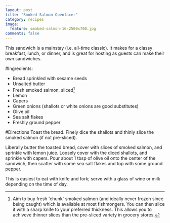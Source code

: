 ```yaml
---
layout: post
title: "Smoked Salmon Openfacer"
category: recipes
image:
  feature: smoked-salmon-16-2500x700.jpg
comments: false  
---
```


This sandwich is a mainstay (i.e. all-time classic). It makes for a classy breakfast, lunch, or dinner, and is great for hosting as guests can make their own sandwiches. 

#Ingredients:

* Bread sprinkled with sesame seeds
* Unsalted butter
* Fresh smoked salmon, sliced[^1]
* Lemon
* Capers
* Green onions (shallots or white onions are good substitutes)
* Olive oil
* Sea salt flakes
* Freshly ground pepper

#Directions
Toast the bread. Finely dice the shallots and thinly slice the smoked salmon (if not pre-sliced). 

Liberally butter the toasted bread, cover with slices of smoked salmon, and sprinkle with lemon juice. Loosely cover with the diced shallots, and sprinkle with capers. Pour about 1 tbsp of olive oil onto the center of the sandwich, then scatter with some sea salt flakes and top with some ground pepper. 

This is easiest to eat with knife and fork; serve with a glass of wine or milk depending on the time of day. 

[^1]: Aim to buy fresh 'chunk' smoked salmon (and ideally never frozen since being caught) which is available at most fishmongers. You can then slice it with a sharp knife to your preferred thickness. This allows you to achiveve thinner slices than the pre-sliced variety in grocery stores. 